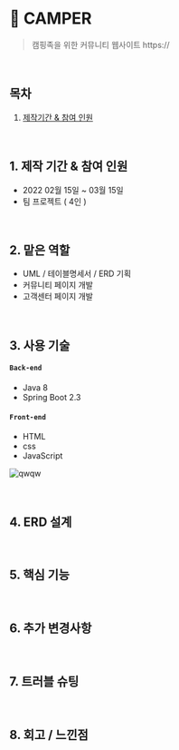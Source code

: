 # :pushpin: CAMPER
>캠핑족을 위한 커뮤니티 웹사이트
>https://

</br>

## 목차
1. [제작기간 & 참여 인원](#제작-기간-&-참여-인원)

</br>

## 1. 제작 기간 & 참여 인원
- 2022 02월 15일 ~ 03월 15일
- 팀 프로젝트 ( 4인 )

</br>

## 2. 맡은 역할
- UML / 테이블명세서 / ERD 기획
- 커뮤니티 페이지 개발
- 고객센터 페이지 개발

</br>

## 3. 사용 기술
#### `Back-end`
  - Java 8
  - Spring Boot 2.3

#### `Front-end`
  - HTML
  - css
  - JavaScript

![qwqw](https://user-images.githubusercontent.com/107043926/173319952-bf310141-537e-4820-88dc-05bb27d17615.png)


</br>

## 4. ERD 설계


</br>

## 5. 핵심 기능


</br>


## 6. 추가 변경사항


</br>

## 7. 트러블 슈팅


</br>

## 8. 회고 / 느낀점

</br >
